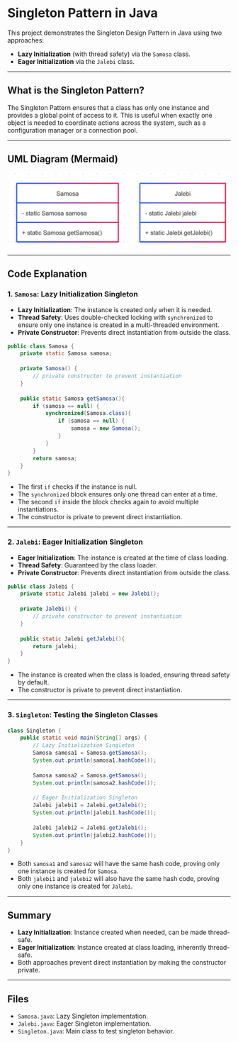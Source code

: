 # Singleton Pattern in Java

This project demonstrates the Singleton Design Pattern in Java using two approaches:
- **Lazy Initialization** (with thread safety) via the `Samosa` class.
- **Eager Initialization** via the `Jalebi` class.

---

## What is the Singleton Pattern?

The Singleton Pattern ensures that a class has only one instance and provides a global point of access to it. This is useful when exactly one object is needed to coordinate actions across the system, such as a configuration manager or a connection pool.

---

## UML Diagram (Mermaid)

![UML Diagram](Diagram.png)

---

## Code Explanation

### 1. `Samosa`: Lazy Initialization Singleton

- **Lazy Initialization**: The instance is created only when it is needed.
- **Thread Safety**: Uses double-checked locking with `synchronized` to ensure only one instance is created in a multi-threaded environment.
- **Private Constructor**: Prevents direct instantiation from outside the class.

```java
public class Samosa {
    private static Samosa samosa;

    private Samosa() {
        // private constructor to prevent instantiation
    }

    public static Samosa getSamosa(){
        if (samosa == null) {
            synchronized(Samosa.class){
                if (samosa == null) {
                    samosa = new Samosa();
                }
            }
        }
        return samosa;
    }
}
```

- The first `if` checks if the instance is null.
- The `synchronized` block ensures only one thread can enter at a time.
- The second `if` inside the block checks again to avoid multiple instantiations.
- The constructor is private to prevent direct instantiation.

---

### 2. `Jalebi`: Eager Initialization Singleton

- **Eager Initialization**: The instance is created at the time of class loading.
- **Thread Safety**: Guaranteed by the class loader.
- **Private Constructor**: Prevents direct instantiation from outside the class.

```java
public class Jalebi {
    private static Jalebi jalebi = new Jalebi();

    private Jalebi() {
        // private constructor to prevent instantiation
    }

    public static Jalebi getJalebi(){
        return jalebi;
    }
}
```

- The instance is created when the class is loaded, ensuring thread safety by default.
- The constructor is private to prevent direct instantiation.

---

### 3. `Singleton`: Testing the Singleton Classes

```java
class Singleton {
    public static void main(String[] args) {
        // Lazy Initialization Singleton
        Samosa samosa1 = Samosa.getSamosa();
        System.out.println(samosa1.hashCode());

        Samosa samosa2 = Samosa.getSamosa();
        System.out.println(samosa2.hashCode());

        // Eager Initialization Singleton
        Jalebi jalebi1 = Jalebi.getJalebi();
        System.out.println(jalebi1.hashCode());

        Jalebi jalebi2 = Jalebi.getJalebi();
        System.out.println(jalebi2.hashCode());
    }
}
```

- Both `samosa1` and `samosa2` will have the same hash code, proving only one instance is created for `Samosa`.
- Both `jalebi1` and `jalebi2` will also have the same hash code, proving only one instance is created for `Jalebi`.

---

## Summary

- **Lazy Initialization**: Instance created when needed, can be made thread-safe.
- **Eager Initialization**: Instance created at class loading, inherently thread-safe.
- Both approaches prevent direct instantiation by making the constructor private.

---

## Files

- `Samosa.java`: Lazy Singleton implementation.
- `Jalebi.java`: Eager Singleton implementation.
- `Singleton.java`: Main class to test singleton behavior.